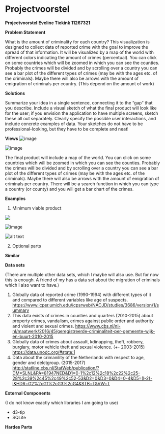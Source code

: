 # Projectvoorstel

**Projectvoorstel**
__Eveline Tiekink		11267321__

**Problem Statement**

What is the amount of criminality for each country?
This visualization is designed to collect data of reported crime with the goal to improve the spread of that information. It will be visualized by a map of the world with different colors indicating the amount of crimes (percentual). You can click on some countries which will be zoomed in which you can see the counties. Probably the crimes will be divided and by scrolling over a country you can see a bar plot of the different types of crimes (may be with the ages etc. of the criminals). Maybe there will also be arrows with the amount of emigration of criminals per country. (This depend on the amount of work) 

**Solutions**

Summarize your idea in a single sentence, connecting it to the “gap” that you describe.
Include a visual sketch of what the final product will look like for the user; if you envision the application to have multiple screens, sketch these all out separately. Clearly specify the possible user interactions, and include concrete examples of data. Your sketches do not have to be professional-looking, but they have to be complete and neat!

__Views__
![image](https://user-images.githubusercontent.com/43990565/48984252-d07a5080-f0f9-11e8-8a0a-82f3e4b236ef.png)

![image](https://user-images.githubusercontent.com/43990565/48984323-880f6280-f0fa-11e8-8328-6b5be862c177.png)

The final product will include a map of the world. You can click on some countries which will be zoomed in which you can see the counties. Probably the crimes will be divided and by scrolling over a country you can see a bar plot of the different types of crimes (may be with the ages etc. of the criminals). Maybe there will also be arrows with the amount of emigration of criminals per country.
There will be a search function in which you can type a country (or county) and you will get a bar chart of the crimes.

__Examples__

1. Minimum viable product
<img src="https://nl.wikipedia.org/wiki/De_doodstraf_wereldwijd#/media/File:Capital_punishment_in_the_world.svg"/>

![image](https://user-images.githubusercontent.com/43990565/48984323-880f6280-f0fa-11e8-8328-6b5be862c177.png)

![alt text](https://plot.ly/~policemv/68/crime-statistics-for-first-6-months-of-2014-2015-comparison.embed)


2. Optional parts

__Similar__

__Data sets__

(There are multiple other data sets, which I maybe will also use. But for now this is enough. A friend of my has a data set about the migration of criminals which I also want to have.)
1. Globally data of reported crime (1990-1994) with different types of it and compared to different variables like age of suspects. 
https://www.icpsr.umich.edu/icpsrweb/NACJD/studies/3686/version/1/summary
2. This data exists of crimes in counties and quarters (2010-2015) about property crimes, vandalism, crimes against public order and authority and violent and sexual crimes.
https://www.cbs.nl/nl-nl/maatwerk/2016/45/geregistreerde-criminaliteit-per-gemeente-wijk-en-buurt-2010-2015
3. Globally data of crimes about assault, kdinapping, theft, robbery, burglary, motor vehicle theft and sexual violence. (+- 2003-2015)
https://data.unodc.org/#state:1
4. Data about the crimanility of the Netherlands with respect to age, gender and delctgroup. (2015-2017) 
http://statline.cbs.nl/StatWeb/publication/?DM=SLNL&PA=81947NED&D1=0-1%2c12%2c18%2c22%2c25-28%2c39%2c45%2c49%2c52-53&D2=0&D3=0&D4=0-4&D5=(l-2)-l&HDR=G2%2cG1%2cG3%2cG4&STB=T&VW=T

__External Components__

(I do not know exactly which libraries I am going to use)
* d3-tip 
* SQLite

__Hardes Parts__

